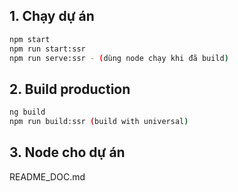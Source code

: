 ## 1. Chạy dự án
  ```bash
  npm start
  npm run start:ssr
  npm run serve:ssr - (dùng node chạy khi đã build)
  ```
## 2. Build production
  ```bash
  ng build
  npm run build:ssr (build with universal)
  ```
## 3. Node cho dự án
  README_DOC.md
